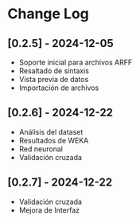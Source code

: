 # Change Log

## [0.2.5] - 2024-12-05

- Soporte inicial para archivos ARFF
- Resaltado de sintaxis
- Vista previa de datos
- Importación de archivos

## [0.2.6] - 2024-12-22

- Análisis del dataset
- Resultados de WEKA
- Red neuronal
- Validación cruzada

## [0.2.7] - 2024-12-22

- Validación cruzada
- Mejora de Interfaz
